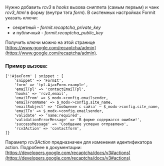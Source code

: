 Нужно добавить _rcv3_ в _hooks_ вызова сниппета (самым первым) и чанк _rcv3_html_ в форму (внутри тэга _form_). В системных настройках Formit указать ключи:

*   секретный - _formit.recaptcha_private_key_
*   и публичный - _formit.recaptcha_public_key_

Получить ключи можно на этой странице [https://www.google.com/recaptcha/admin](https://www.google.com/recaptcha/admin).

### Пример вызова:

```
{'!AjaxForm' | snippet : [
    'snippet' => 'FormIt',
    'form' => 'tpl.AjaxForm.example',
    'emailTpl' => 'contactEmailTpl',
    'hooks' => 'rcv3,email',
    'emailFrom' => $_modx->config.emailsender,
    'emailFromName' => $_modx->config.site_name,
    'emailSubject' => 'Сообщение с сайта' ~ $_modx->config.site_name,
    'emailTo' => $_modx->config.emailsender,
    'validate' => 'name:required',
    'validationErrorMessage' => 'В форме содержатся ошибки!',
    'successMessage' => 'Сообщение успешно отправлено',
    'rcv3Action' => 'contactform',
]}
```

Параметр _rcv3Action_ предназначен для изменения идентификатора action. Подробнее в документации: [https://developers.google.com/recaptcha/docs/v3#actions](https://developers.google.com/recaptcha/docs/v3#actions)